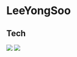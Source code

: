 # LeeYongSoo
## Tech
<img src="https://img.shields.io/badge/JavaScript-3178C6?style=flat&logo=JavaScript&logoColor=white"/> <img src="https://img.shields.io/badge/spring-3178C6?style=flat&logo=Java&logoColor=white"/>

